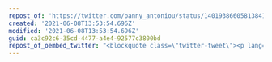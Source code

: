 ```yaml
---
repost_of: 'https://twitter.com/panny_antoniou/status/1401938660581384199'
created: '2021-06-08T13:53:54.696Z'
modified: '2021-06-08T13:53:54.696Z'
guid: ca3c92c6-35cd-4477-a4e4-92577c3800bd
repost_of_oembed_twitter: "<blockquote class=\"twitter-tweet\"><p lang=\"en\" dir=\"ltr\">People want to talk about being “silenced” and how the woke world is cancelling them so I ask you:<br><br>Which major UK newspaper has a trans columnist? When was the last time you saw something in a major broadsheet about trans rights and was it written by a trans person?</p>&mdash; Panny Antoniou \U0001F7E3 (@panny_antoniou) <a href=\"https://twitter.com/panny_antoniou/status/1401938660581384199?ref_src=twsrc%5Etfw\">June 7, 2021</a></blockquote>\n<script async src=\"https://platform.twitter.com/widgets.js\" charset=\"utf-8\"></script>\n"
---
```

 
